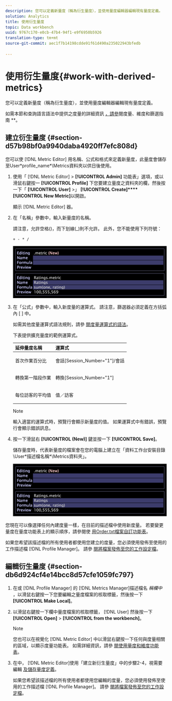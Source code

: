 ```yaml
---
description: 您可以定義新量度（稱為衍生量度），並使用量度編輯器編輯現有量度定義。
solution: Analytics
title: 使用衍生量度
topic: Data workbench
uuid: 9767c170-e0cb-47b4-94f1-e9f6950b5926
translation-type: tm+mt
source-git-commit: aec1f7b14198cdde91f61d490a235022943bfedb

---
```



# 使用衍生量度{#work-with-derived-metrics}

您可以定義新量度（稱為衍生量度），並使用量度編輯器編輯現有量度定義。

如需本節和查詢語言語法中提供之度量的詳細資訊 [，請參](../../../../home/c-get-started/c-qry-lang-syntx/c-qry-lang-syntx.md#concept-15d1d3f5164a47d49468c5acb7299d9f)閱度量、維度和篩選指南 **。

## 建立衍生量度 {#section-d57b98bf0a9940daba4920ff7efc808d}

您可以使 [!DNL Metric Editor] 用名稱、公式和格式來定義新量度，此量度會儲存至User\*profile_name*\Metrics資料夾以供日後使用。

1. 使用「 [!DNL Metric Editor] > **[!UICONTROL Admin]** 功能表」選項，或以滑鼠右鍵按一 **[!UICONTROL Profile]** 下您要建立量度之資料夾的欄，然後按一下「 **[!UICONTROL User]** >」 **[!UICONTROL Create]****[!UICONTROL New Metric]**&#x200B;以開啟。

   顯示 [!DNL Metric Editor] 器。

1. 在「名稱」參數中，輸入新量度的名稱。

   請注意，允許空格()，而下划線(_)則不允許。 此外，您不能使用下列符號：

   `+ - * /`

   ![](assets/vis_MetricEditor_NewAndEditing.png)

1. 在「公式」參數中，輸入新度量的運算式。 請注意，篩選器必須定義在方括弧內 [ ] 中。

   如需其他度量運算式語法規則，請參 [閱度量運算式的語法](../../../../home/c-get-started/c-qry-lang-syntx/c-syntx-mtrc-exp.md#concept-bbf440a0307549e088df491b51b51d66)。

   下表提供擴充量度的範例運算式。

   <table id="table_ED77997FC08F492490DCAC3C4153781C"> 
   <thead> 
   <tr> 
      <th colname="col1" class="entry"> 延伸量度名稱 </th> 
      <th colname="col2" class="entry"> 運算式 </th> 
   </tr>
   </thead>
   <tbody> 
   <tr> 
      <td colname="col1"> <p>首次作業百分比 </p> </td> 
      <td colname="col2"> <p><span class="filepath"> 會話[Session_Number="1"]/會話</span> </p> </td> 
   </tr> 
   <tr> 
      <td colname="col1"> <p>轉換第一階段作業 </p> </td> 
      <td colname="col2"> <p><span class="filepath"> 轉換[Session_Number="1"]</span> </p> </td> 
   </tr> 
   <tr> 
      <td colname="col1"> <p>每位訪客的平均值 </p> </td> 
      <td colname="col2"> <p><span class="filepath"> 值／訪客</span> </p> </td> 
   </tr> 
   </tbody> 
   </table>

   >[!NOTE]
   >
   >輸入適當的運算式時，預覽行會顯示新量度的值。 如果運算式中有錯誤，預覽行會顯示錯誤訊息。

1. 按一下滑鼠右 **[!UICONTROL (New)]** 鍵並按一下 **[!UICONTROL Save]**。

   儲存量度時，代表新量度的檔案會在您的電腦上建立在「資料工作台安裝目錄\User\*描述檔名稱*\Metrics資料夾」。

   ![](assets/vis_MetricEditor_NewAndEditing.png)

您現在可以像選擇任何內建度量一樣，在目前的描述檔中使用新度量。 若要變更量度在量度功能表上的顯示順序，請參閱使 [用Order.txt檔案自訂功能表](../../../../home/c-get-started/c-intf-anlys-ftrs/c-ctm-menus/t-cstm-menus-ordr-files.md#task-a391800a8dd444deb3e1516d5189f999)。

如果您希望該描述檔的所有使用者都使用您建立的度量，您必須使用發佈至使用的工作描述檔 [!DNL Profile Manager]。 請參 [閱將檔案發佈至您的工作設定檔](../../../../home/c-get-started/c-admin-intrf/c-prof-mgr/t-pub-files-wkg-prof.md#task-a0106e010c834d16bd60eef4721b6af9)。

## 編輯衍生量度 {#section-db6d924cf4e14bcc8d57cfe1059fc797}

1. 在或 [!DNL Profile Manager] 的 [!DNL Metrics Manager]描述檔名 *稱欄中* ，以滑鼠右鍵按一下您要編輯之量度檔案的核取標籤，然後按一下 **[!UICONTROL Make Local]**。
1. 以滑鼠右鍵按一下欄中量度檔案的核取標籤， [!DNL User] 然後按一下 **[!UICONTROL Open]** > **[!UICONTROL from the workbench]**。

   >[!NOTE]
   >
   >您也可以在視覺化 [!DNL Metric Editor] 中以滑鼠右鍵按一下任何與度量相關的區域，以顯示度量功能表。 如需詳細資訊，請參 [閱使用量度和維度功能表](../../../../home/c-get-started/c-vis/c-met-dim-menus.md#concept-50f07ae47c3e4f94ad7d3d7f8293ccac)。

1. 在中， [!DNL Metric Editor]使用「建立新衍生量度」中的步驟2-4，視需要編輯 [及儲存量度定義](../../../../home/c-get-started/c-admin-intrf/c-prof-mgr/c-drvd-mtrcs.md#section-d57b98bf0a9940daba4920ff7efc808d)。

   如果您希望該描述檔的所有使用者都使用您編輯的度量，您必須使用發佈至使用的工作描述檔 [!DNL Profile Manager]。 請參 [閱將檔案發佈至您的工作設定檔](../../../../home/c-get-started/c-admin-intrf/c-prof-mgr/t-pub-files-wkg-prof.md#task-a0106e010c834d16bd60eef4721b6af9)。

